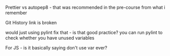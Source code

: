 Prettier vs autopep8 - that was recommended in the pre-course from what i remember


Git History link is broken




would just using pylint fix that - is that good practice? you can run pylint to check whether you have unused variables

For JS - is it basically saying don't use var ever?